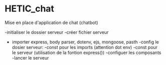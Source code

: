 # HETIC_chat

Mise en place d'application de chat (chatbot)

-initialiser le dossier serveur
-créer fichier serveur
- importer express, body parser, dotenv, ejs, mongoose, pasth
-config le dosier serveur:
    -const pour les imports (attention dot env)
    -const pour le serveur (utilisation de la fontion express())
    -configuer les composants
    -lancer le serveur